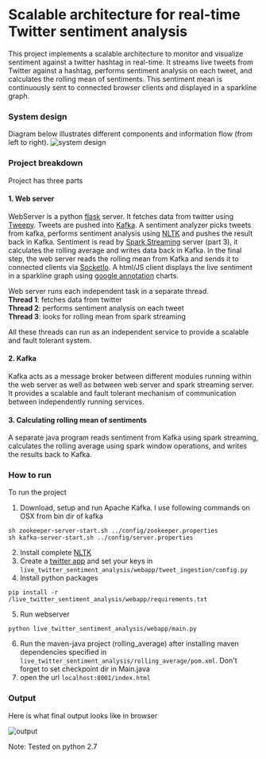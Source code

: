 # Scalable architecture for real-time Twitter sentiment analysis
This project implements a scalable architecture to monitor and visualize sentiment against a twitter hashtag in real-time. It streams live tweets from Twitter against a hashtag, performs sentiment analysis on each tweet, and calculates the rolling mean of sentiments. This sentiment mean is continuously sent to connected browser clients and displayed in a sparkline graph. 

### System design
Diagram below illustrates different components and information flow (from left to right).
![system design](https://user-images.githubusercontent.com/1760859/28240920-5a8ed604-69a3-11e7-95e1-38a6ddb43f7c.png)

### Project breakdown
Project has three parts

#### 1. Web server
WebServer is a python [flask](http://flask.pocoo.org/) server. It fetches data from twitter using [Tweepy](http://www.tweepy.org/). Tweets are pushed into [Kafka](https://kafka.apache.org/). A sentiment analyzer picks tweets from kafka, performs sentiment analysis using [NLTK](http://www.nltk.org/_modules/nltk/sentiment/vader.html) and pushes the result back in Kafka. Sentiment is read by [Spark Streaming](https://spark.apache.org/streaming/) server (part 3), it calculates the rolling average and writes data back in Kafka. In the final step, the web server reads the rolling mean from Kafka and sends it to connected clients via [SocketIo](https://socket.io/). A html/JS client displays the live sentiment in a sparkline graph using [google annotation](https://developers.google.com/chart/interactive/docs/gallery/annotationchart) charts. 

Web server runs each independent task in a separate thread.<br>
**Thread 1**: fetches data from twitter<br>
**Thread 2**: performs sentiment analysis on each tweet<br>
**Thread 3**: looks for rolling mean from spark streaming<br>

All these threads can run as an independent service to provide a scalable and fault tolerant system. 

#### 2. Kafka
Kafka acts as a message broker between different modules running within the web server as well as between web server and spark streaming server. It provides a scalable and fault tolerant mechanism of communication between independently running services.  

#### 3. Calculating rolling mean of sentiments

A separate java program reads sentiment from Kafka using spark streaming, calculates the rolling average using spark window operations, and writes the results back to Kafka. 

### How to run
To run the project
1. Download, setup and run Apache Kafka. I use following commands on OSX from bin dir of kafka
```
sh zookeeper-server-start.sh ../config/zookeeper.properties
sh kafka-server-start.sh ../config/server.properties
```
2. Install complete [NLTK](http://www.nltk.org/install.html)
3. Create a [twitter app](https://apps.twitter.com/) and set your keys in<br> `live_twitter_sentiment_analysis/webapp/tweet_ingestion/config.py`
4. Install python packages
```
pip install -r /live_twitter_sentiment_analysis/webapp/requirements.txt
```
5. Run webserver
```
python live_twitter_sentiment_analysis/webapp/main.py
```
6. Run the maven-java project (rolling_average) after installing maven dependencies specified in `live_twitter_sentiment_analysis/rolling_average/pom.xml`. Don't forget to set checkpoint dir in Main.java
7. open the url `localhost:8001/index.html`
### Output
Here is what final output looks like in browser

![output](https://user-images.githubusercontent.com/1760859/28225813-51a955fc-68ed-11e7-8fc7-40f5a5022ac5.png)

Note: Tested on python 2.7
